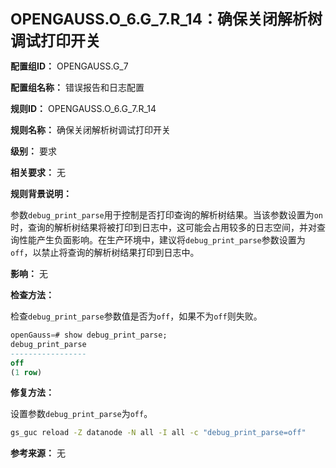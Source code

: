 **<font size="5">OPENGAUSS.O_6.G_7.R_14：确保关闭解析树调试打印开关</font>**

**配置组ID：**
OPENGAUSS.G_7

**配置组名称：**
错误报告和日志配置

**规则ID：**
OPENGAUSS.O_6.G_7.R_14

**规则名称：**
确保关闭解析树调试打印开关

**级别：**
要求

**相关要求：**
无

**规则背景说明：**

参数`debug_print_parse`用于控制是否打印查询的解析树结果。当该参数设置为`on`时，查询的解析树结果将被打印到日志中，这可能会占用较多的日志空间，并对查询性能产生负面影响。在生产环境中，建议将`debug_print_parse`参数设置为`off`，以禁止将查询的解析树结果打印到日志中。

**影响：**
无

**检查方法：**

检查`debug_print_parse`参数值是否为`off`，如果不为`off`则失败。

```sql
openGauss=# show debug_print_parse;
debug_print_parse
-----------------
off
(1 row)
```

**修复方法：**

设置参数`debug_print_parse`为`off`。

```bash
gs_guc reload -Z datanode -N all -I all -c "debug_print_parse=off"
```

**参考来源：**
无